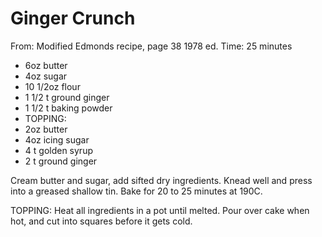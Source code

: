 # Ginger Crunch
From: Modified Edmonds recipe, page 38 1978 ed.
Time: 25 minutes

* 6oz butter
* 4oz sugar
* 10 1/2oz flour
* 1 1/2 t ground ginger
* 1 1/2 t baking powder
* TOPPING:
* 2oz butter
* 4oz icing sugar
* 4 t golden syrup
* 2 t ground ginger

Cream butter and sugar, add sifted dry ingredients.  Knead well and press into a greased shallow tin.  Bake for 20 to 25 minutes at 190C.

TOPPING:
Heat all ingredients in a pot until melted.   Pour over cake when hot, and cut into squares before it gets cold.

